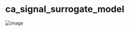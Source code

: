 # ca_signal_surrogate_model
![image](https://github.com/user-attachments/assets/f2cf874c-dccc-41ab-ac96-68d6b0637c48)
